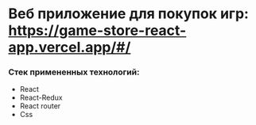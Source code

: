 # Веб приложение для покупок игр: https://game-store-react-app.vercel.app/#/
### Стек примененных технологий:
- React
- React-Redux
- React router
- Css
